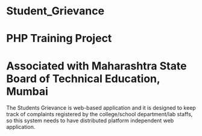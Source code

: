 # Student_Grievance
# PHP Training Project 
# Associated with Maharashtra State Board of Technical Education, Mumbai

The Students Grievance is web-based application and it is designed to keep track of complaints registered by the college/school department/lab staffs, so this system needs to have distributed platform independent web application.
